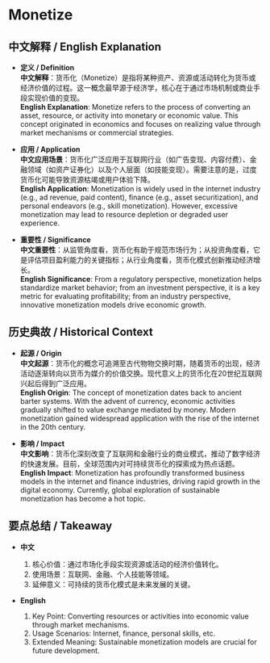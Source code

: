 # Monetize

## 中文解释 / English Explanation

* **定义 / Definition**  
  **中文解释**：货币化（Monetize）是指将某种资产、资源或活动转化为货币或经济价值的过程。这一概念最早源于经济学，核心在于通过市场机制或商业手段实现价值的变现。  
  **English Explanation**: Monetize refers to the process of converting an asset, resource, or activity into monetary or economic value. This concept originated in economics and focuses on realizing value through market mechanisms or commercial strategies.

* **应用 / Application**  
  **中文应用场景**：货币化广泛应用于互联网行业（如广告变现、内容付费）、金融领域（如资产证券化）以及个人层面（如技能变现）。需要注意的是，过度货币化可能导致资源枯竭或用户体验下降。  
  **English Application**: Monetization is widely used in the internet industry (e.g., ad revenue, paid content), finance (e.g., asset securitization), and personal endeavors (e.g., skill monetization). However, excessive monetization may lead to resource depletion or degraded user experience.

* **重要性 / Significance**  
  **中文重要性**：从监管角度看，货币化有助于规范市场行为；从投资角度看，它是评估项目盈利能力的关键指标；从行业角度看，货币化模式创新推动经济增长。  
  **English Significance**: From a regulatory perspective, monetization helps standardize market behavior; from an investment perspective, it is a key metric for evaluating profitability; from an industry perspective, innovative monetization models drive economic growth.

## 历史典故 / Historical Context

* **起源 / Origin**  
  **中文起源**：货币化的概念可追溯至古代物物交换时期，随着货币的出现，经济活动逐渐转向以货币为媒介的价值交换。现代意义上的货币化在20世纪互联网兴起后得到广泛应用。  
  **English Origin**: The concept of monetization dates back to ancient barter systems. With the advent of currency, economic activities gradually shifted to value exchange mediated by money. Modern monetization gained widespread application with the rise of the internet in the 20th century.

* **影响 / Impact**  
  **中文影响**：货币化深刻改变了互联网和金融行业的商业模式，推动了数字经济的快速发展。目前，全球范围内对可持续货币化的探索成为热点话题。  
  **English Impact**: Monetization has profoundly transformed business models in the internet and finance industries, driving rapid growth in the digital economy. Currently, global exploration of sustainable monetization has become a hot topic.

## 要点总结 / Takeaway

* **中文**  
  1. 核心价值：通过市场化手段实现资源或活动的经济价值转化。
  2. 使用场景：互联网、金融、个人技能等领域。
  3. 延伸意义：可持续的货币化模式是未来发展的关键。

* **English**  
  1. Key Point: Converting resources or activities into economic value through market mechanisms.
  2. Usage Scenarios: Internet, finance, personal skills, etc.
  3. Extended Meaning: Sustainable monetization models are crucial for future development.